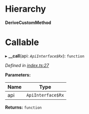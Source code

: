 

# Hierarchy

**DeriveCustomMethod**

# Callable
▸ **__call**(api: *`ApiInterface$Rx`*): `function`

*Defined in [index.ts:27](https://github.com/polkadot-js/api/blob/f4119bf/packages/api-derive/src/index.ts#L27)*

**Parameters:**

| Name | Type |
| ------ | ------ |
| api | `ApiInterface$Rx` |

**Returns:** `function`

